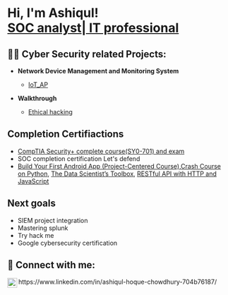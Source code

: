 <h1>Hi, I'm Ashiqul! <br/><a href="https://www.linkedin.com/in/ashiqul-hoque-chowdhury-704b76187/">SOC analyst| IT professional</a></h1>

<h2>👨‍💻 Cyber Security related Projects:</h2>

- <b>Network Device Management and Monitoring System</b>
  - [IoT_AP](https://github.com/ashiq4321/IoT_AP)
    
- <b>Walkthrough</b>
  - [Ethical hacking](https://github.com/ashiq4321/ethicalHacking)
    
<h2> Completion Certifiactions</h2>
  
-  [CompTIA Security+ complete course(SY0-701) and exam](https://www.udemy.com/certificate/UC-8c0760ba-952c-401d-87b3-459d9b577848/)
-  SOC completion certification Let's defend
-  [Build Your First Android App (Project-Centered Course)](https://coursera.org/share/a76ddc9a07f4597aa33d65ae28fd28c9),[Crash Course on Python](https://coursera.org/share/ec5ce3d65502cc4838c2fc11c79b2266), [The Data Scientist’s Toolbox](https://coursera.org/share/da10ae338d929aab5122f96279cab557), [RESTful API with HTTP and JavaScript](https://coursera.org/share/c45a550b86c0082a86af48c77138b7a3)



<h2> Next goals</h2>

-  SIEM project integration
-  Mastering splunk
-  Try hack me 
-  Google cybersecurity certification

<h2> 🤳 Connect with me:</h2>
<img align="left" alt="JoshMadakor | LinkedIn" width="22px" src="https://cdn.jsdelivr.net/npm/simple-icons@v3/icons/linkedin.svg" />https://www.linkedin.com/in/ashiqul-hoque-chowdhury-704b76187/
